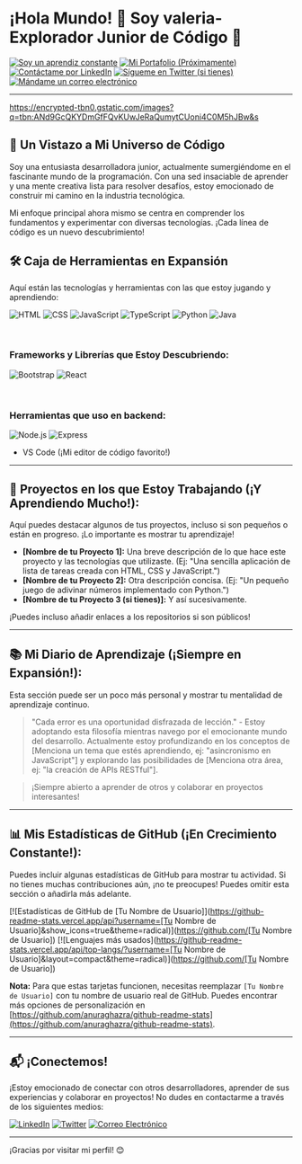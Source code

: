 
# ¡Hola Mundo! 👋 Soy valeria- Explorador Junior de Código 🚀 
[![Soy un aprendiz constante](https://img.shields.io/badge/Estado-Aprendiendo%20Siempre-blue?style=for-the-badge)](https://keep-learning.io/)
[![Mi Portafolio (Próximamente)](https://img.shields.io/badge/Mi%20Portafolio-En%20Construcci%C3%B3n-orange?style=for-the-badge)](https://tu-futuro-portafolio.com)
[![Contáctame por LinkedIn](https://img.shields.io/badge/LinkedIn-%230077B5.svg?style=for-the-badge&logo=linkedin&logoColor=white)](https://www.linkedin.com/in/tuperfil/)
[![Sígueme en Twitter (si tienes)](https://img.shields.io/badge/Twitter-%231DA1F2.svg?style=for-the-badge&logo=twitter&logoColor=white)](https://twitter.com/tutwitter)
[![Mándame un correo electrónico](https://img.shields.io/badge/Email-tucorreo%40ejemplo.com-000?style=for-the-badge&logo=mail.ru&logoColor=white)](mailto:tucorreo@ejemplo.com)

---
https://encrypted-tbn0.gstatic.com/images?q=tbn:ANd9GcQKYDmGfFQvKUwJeRaQumytCUoni4C0M5hJBw&s 

## 🔭 Un Vistazo a Mi Universo de Código

Soy una entusiasta desarrolladora junior, actualmente sumergiéndome en el fascinante mundo de la programación. Con una sed insaciable de aprender y una mente creativa lista para resolver desafíos, estoy emocionado de construir mi camino en la industria tecnológica.

Mi enfoque principal ahora mismo se centra en comprender los fundamentos y experimentar con diversas tecnologías. ¡Cada línea de código es un nuevo descubrimiento!



## 🛠️ Caja de Herramientas en Expansión

Aquí están las tecnologías y herramientas con las que estoy jugando y aprendiendo:

![HTML](https://img.shields.io/badge/HTML5-E34F26?style=flat&logo=html5&logoColor=white)
![CSS](https://img.shields.io/badge/CSS3-1572B6?style=flat&logo=css3&logoColor=white)
![JavaScript](https://img.shields.io/badge/JavaScript-F7DF1E?style=flat&logo=javascript&logoColor=black)
![TypeScript](https://img.shields.io/badge/TypeScript-3178C6?style=flat&logo=typescript&logoColor=white)
![Python](https://img.shields.io/badge/Python-3776AB?style=flat&logo=python&logoColor=white)
![Java](https://img.shields.io/badge/Java-007396?style=flat&logo=java&logoColor=white)

<br />

### Frameworks y Librerías que Estoy Descubriendo:
![Bootstrap](https://img.shields.io/badge/Bootstrap-7952B3?style=flat&logo=bootstrap&logoColor=white)
![React](https://img.shields.io/badge/React-61DAFB?style=flat&logo=react&logoColor=black)

<br />

### Herramientas que uso en backend:
![Node.js](https://img.shields.io/badge/Node.js-339933?style=flat&logo=node.js&logoColor=white)
![Express](https://img.shields.io/badge/Express.js-000000?style=flat&logo=express&logoColor=white)

* VS Code (¡Mi editor de código favorito!)

---

## 🔭 Proyectos en los que Estoy Trabajando (¡Y Aprendiendo Mucho!):

Aquí puedes destacar algunos de tus proyectos, incluso si son pequeños o están en progreso. ¡Lo importante es mostrar tu aprendizaje!

* **[Nombre de tu Proyecto 1]:** Una breve descripción de lo que hace este proyecto y las tecnologías que utilizaste. (Ej: "Una sencilla aplicación de lista de tareas creada con HTML, CSS y JavaScript.")
* **[Nombre de tu Proyecto 2]:** Otra descripción concisa. (Ej: "Un pequeño juego de adivinar números implementado con Python.")
* **[Nombre de tu Proyecto 3 (si tienes)]:** Y así sucesivamente.

¡Puedes incluso añadir enlaces a los repositorios si son públicos!

---

## 📚 Mi Diario de Aprendizaje (¡Siempre en Expansión!):

Esta sección puede ser un poco más personal y mostrar tu mentalidad de aprendizaje continuo.

> "Cada error es una oportunidad disfrazada de lección." - Estoy adoptando esta filosofía mientras navego por el emocionante mundo del desarrollo. Actualmente estoy profundizando en los conceptos de [Menciona un tema que estés aprendiendo, ej: "asincronismo en JavaScript"] y explorando las posibilidades de [Menciona otra área, ej: "la creación de APIs RESTful"].

> ¡Siempre abierto a aprender de otros y colaborar en proyectos interesantes!

---

## 📊 Mis Estadísticas de GitHub (¡En Crecimiento Constante!):

Puedes incluir algunas estadísticas de GitHub para mostrar tu actividad. Si no tienes muchas contribuciones aún, ¡no te preocupes! Puedes omitir esta sección o añadirla más adelante.

[![Estadísticas de GitHub de [Tu Nombre de Usuario]](https://github-readme-stats.vercel.app/api?username=[Tu Nombre de Usuario]&show_icons=true&theme=radical)](https://github.com/[Tu Nombre de Usuario])
[![Lenguajes más usados](https://github-readme-stats.vercel.app/api/top-langs/?username=[Tu Nombre de Usuario]&layout=compact&theme=radical)](https://github.com/[Tu Nombre de Usuario])

**Nota:** Para que estas tarjetas funcionen, necesitas reemplazar `[Tu Nombre de Usuario]` con tu nombre de usuario real de GitHub. Puedes encontrar más opciones de personalización en [https://github.com/anuraghazra/github-readme-stats](https://github.com/anuraghazra/github-readme-stats).

---

## 📬 ¡Conectemos!

¡Estoy emocionado de conectar con otros desarrolladores, aprender de sus experiencias y colaborar en proyectos! No dudes en contactarme a través de los siguientes medios:

[![LinkedIn](https://img.shields.io/badge/LinkedIn-%230077B5.svg?style=for-the-badge&logo=linkedin&logoColor=white)](https://www.linkedin.com/in/tuperfil/)
[![Twitter](https://img.shields.io/badge/Twitter-%231DA1F2.svg?style=for-the-badge&logo=twitter&logoColor=white)](https://twitter.com/tutwitter)
[![Correo Electrónico](https://img.shields.io/badge/Email-tucorreo%40ejemplo.com-000?style=for-the-badge&logo=mail.ru&logoColor=white)](mailto:tucorreo@ejemplo.com)

---

¡Gracias por visitar mi perfil! 😊
